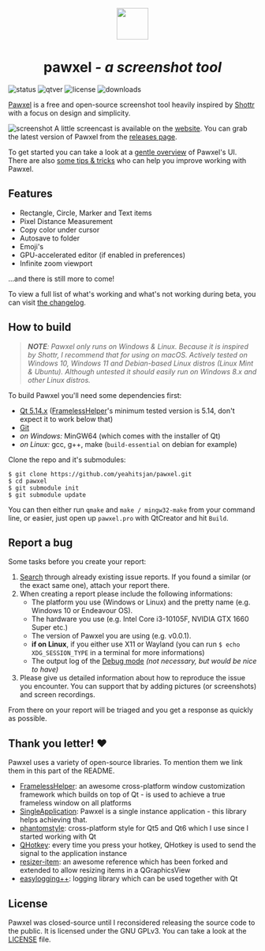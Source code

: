 <p align="center">
  <a href="https://pawxel.rocks">
    <img height="64" width="64" src="https://pawxel.rocks/static/icon_512.png">
  </a>
  <h1 align="center">pawxel<i> - a screenshot tool</i></h1>
</p>

![status](https://img.shields.io/badge/status-beta-blueviolet?style=flat-square) ![qtver](https://img.shields.io/badge/5.14.x-blue?style=flat-square&logo=qt) ![license](https://img.shields.io/github/license/yeahitsjan/pawxel.svg?style=flat-square) ![downloads](https://img.shields.io/github/downloads/yeahitsjan/pawxel/total.svg?style=flat-square)

[Pawxel](https://pawxel.rocks) is a free and open-source screenshot tool heavily inspired by [Shottr](https://shottr.cc) with a focus on design and simplicity.

![screenshot](https://raw.githubusercontent.com/yeahitsjan/pawxel/develop/.github/screenshots/screenshot-bg.png)
A little screencast is available on the [website](https://pawxel.rocks/). You can grab the latest version of Pawxel from the [releases page](https://github.com/yeahitsjan/pawxel/tags).

To get started you can take a look at a [gentle overview](https://github.com/yeahitsjan/pawxel/blob/develop/resources/docs/overview.md) of Pawxel's UI. There are also [some tips & tricks](https://github.com/yeahitsjan/pawxel/blob/develop/resources/docs/tips.md) who can help you improve working with Pawxel.

## Features

- Rectangle, Circle, Marker and Text items
- Pixel Distance Measurement
- Copy color under cursor
- Autosave to folder
- Emoji's
- GPU-accelerated editor (if enabled in preferences)
- Infinite zoom viewport

...and there is still more to come!

To view a full list of what's working and what's not working during beta, you can visit [the changelog](https://github.com/yeahitsjan/pawxel/blob/develop/resources/docs/changelog.md).

## How to build

> ***NOTE**: Pawxel only runs on Windows & Linux. Because it is inspired by Shottr, I recommend that for using on macOS. Actively tested on Windows 10, Windows 11 and Debian-based Linux distros (Linux Mint & Ubuntu). Although untested it should easily run on Windows 8.x and other Linux distros.*

To build Pawxel you'll need some dependencies first:

- [Qt 5.14.x](https://download.qt.io/archive/qt/5.14/) ([FramelessHelper](https://github.com/wangwenx190/framelesshelper)'s minimum tested version is 5.14, don't expect it to work below that)
- [Git](https://git-scm.com)
- *on Windows:* MinGW64 (which comes with the installer of Qt)
- *on Linux:* gcc, g++, make (``build-essential`` on debian for example)

Clone the repo and it's submodules:

```
$ git clone https://github.com/yeahitsjan/pawxel.git
$ cd pawxel
$ git submodule init
$ git submodule update
```

You can then either run ``qmake`` and ``make / mingw32-make`` from your command line, or easier, just open up ``pawxel.pro`` with QtCreator and hit ``Build``.

## Report a bug

Some tasks before you create your report:

1. [Search](https://github.com/yeahitsjan/pawxel/issues?q=) through already existing issue reports. If you found a similar (or the exact same one), attach your report there.
2. When creating a report please include the following informations:
   - The platform you use (Windows or Linux) and the pretty name (e.g. Windows 10 or Endeavour OS).
   - The hardware you use (e.g. Intel Core i3-10105F, NVIDIA GTX 1660 Super etc.)
   - The version of Pawxel you are using (e.g. v0.0.1).
   - **if on Linux**, if you either use X11 or Wayland (you can run ``$ echo XDG_SESSION_TYPE`` in a terminal for more informations)
   - The output log of the [Debug mode](https://github.com/yeahitsjan/pawxel/blob/develop/resources/docs/tips.md#debug-mode) *(not necessary, but would be nice to have)*
3. Please give us detailed information about how to reproduce the issue you encounter. You can support that by adding pictures (or screenshots) and screen recordings.

From there on your report will be triaged and you get a response as quickly as possible.

## Thank you letter! :heart:

Pawxel uses a variety of open-source libraries. To mention them we link them in this part of the README.

- [FramelessHelper](https://github.com/wangwenx190/framelesshelper): an awesome cross-platform window customization framework which builds on top of Qt - is used to achieve a true frameless window on all platforms
- [SingleApplication](https://github.com/itay-grudev/SingleApplication): Pawxel is a single instance application - this library helps achieving that.
- [phantomstyle](https://github.com/randrew/phantomstyle): cross-platform style for Qt5 and Qt6 which I use since I started working with Qt
- [QHotkey](https://github.com/Skycoder42/QHotkey): every time you press your hotkey, QHotkey is used to send the signal to the application instance
- [resizer-item](https://github.com/cl0ne/resizer-item): an awesome reference which has been forked and extended to allow resizing items in a QGraphicsView
- [easylogging++](https://github.com/amrayn/easyloggingpp): logging library which can be used together with Qt

## License

Pawxel was closed-source until I reconsidered releasing the source code to the public. It is licensed under the GNU GPLv3. You can take a look at the [LICENSE](https://github.com/yeahitsjan/pawxel/blob/develop/LICENSE) file.